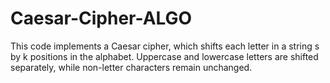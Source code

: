 # Caesar-Cipher-ALGO


This code implements a Caesar cipher, which shifts each letter in a string s by k positions in the alphabet. Uppercase and lowercase letters are shifted separately, while non-letter characters remain unchanged.
